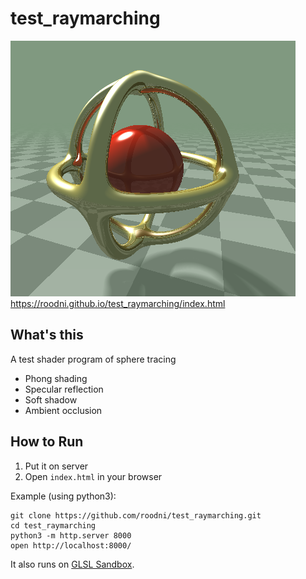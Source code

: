 # test_raymarching

![](demo.png)
https://roodni.github.io/test_raymarching/index.html

## What's this
A test shader program of sphere tracing
- Phong shading
- Specular reflection
- Soft shadow
- Ambient occlusion

## How to Run
1. Put it on server
2. Open `index.html` in your browser

Example (using python3):
```
git clone https://github.com/roodni/test_raymarching.git
cd test_raymarching
python3 -m http.server 8000
open http://localhost:8000/
```

It also runs on [GLSL Sandbox](http://glslsandbox.com/e#58405.0).